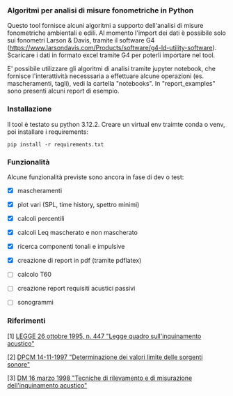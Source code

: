 ### Algoritmi per analisi di misure fonometriche in Python

Questo tool fornisce alcuni algoritmi a supporto dell'analisi di misure fonometriche ambientali e edili.
Al momento l'import dei dati è possibile solo sui fonometri Larson & Davis, tramite il software G4 
(https://www.larsondavis.com/Products/software/g4-ld-utility-software). Scaricare i dati in formato 
excel tramite G4 per poterli importare nel tool.

E' possibile utilizzare gli algoritmi di analisi tramite jupyter notebook, che fornisce l'interattività necesssaria a
effettuare alcune operazioni (es. mascheramenti, tagli), vedi la cartella "notebooks". 
In "report_examples" sono presenti alcuni report di esempio.

### Installazione
Il tool è testato su python 3.12.2.
Creare un virtual env traimte conda o venv, poi installare i requirements:
```
pip install -r requirements.txt 
```

### Funzionalità

Alcune funzionalità previste sono ancora in fase di dev o test:

- [x] mascheramenti
- [x] plot vari (SPL, time history, spettro minimi)
- [x] calcoli percentili
- [x] calcoli Leq mascherato e non mascherato
- [x] ricerca componenti tonali e impulsive
- [x] creazione di report in pdf (tramite pdflatex)
- [ ] calcolo T60
- [ ] creazione report requisiti acustici passivi
- [ ] sonogrammi
 

### Riferimenti

\[1\] [LEGGE 26 ottobre 1995, n. 447 "Legge quadro sull'inquinamento acustico"](https://www.gazzettaufficiale.it/eli/id/1995/10/30/095G0477/sg)


\[2\] [DPCM 14-11-1997 "Determinazione dei valori limite delle sorgenti sonore"](https://www.gazzettaufficiale.it/eli/id/1997/12/01/097A9602/sg)

\[3\] [DM 16 marzo 1998 "Tecniche di rilevamento e di misurazione dell'inquinamento acustico"](https://www.gazzettaufficiale.it/eli/id/1998/04/01/098A2679/sg)
